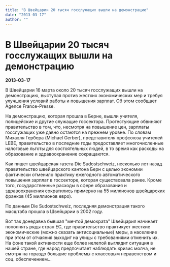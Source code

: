 ```yaml
---
title: "В Швейцарии 20 тысяч госслужащих вышли на демонстрацию"
date: "2013-03-17"
author: ""
---
```


# В Швейцарии 20 тысяч госслужащих вышли на демонстрацию

**2013-03-17** 

В Швейцарии 16 марта около 20 тысяч госслужащих вышли на демонстрацию, выступая против жестких экономических мер и требуя улучшения условий работы и повышения зарплат. Об этом сообщает Agence France-Presse.



На демонстрацию, которая прошла в Берне, вышли учителя, полицейские и другие служащие госсектора. Протестующие обвиняют правительство в том, что, несмотря на повышение цен, зарплаты госслужащих уже давно остаются на прежнем уровне. По словам Михаэля Гербера (Michael Gerber), представителя профсоюза учителей LEBE, правительство в последние годы предоставляет многочисленные налоговые льготы для состоятельных людей, в то время как расходы на образование и здравоохранение сокращаются.



Как пишет швейцарская газета Die Sudostschweiz, несколько лет назад правительство швейцарского кантона Берн с целью экономии фактически отменило практику ежегодного автоматического повышения зарплат в госсекторе, которая существовала ранее. Кроме того, государственные расходы в сфере образования и здравоохранения сократились примерно на 55 миллионов швейцарских франков (45 миллионов евро).



По данным Die Sudostschweiz, последняя демонстрация такого масштаба прошла в Швейцарии в 2002 году.

Вот так донедавна бывшая "мечтой демократа" Швейцария начинает пополнять ряды стран ЕС, где правительство практикует жесткие экономические (можно сказать антисоциальные) меры, а население при этом от отчаяния выходит на улицы с требованиями отменить их. На фоне такой активности еще более нелепой выглядит ситуация в нашей стране, где народ предпочитает наблюдать кризис молча, не смотря на гораздо большие проблемы с классовым неравенством и соц. обеспечением...
